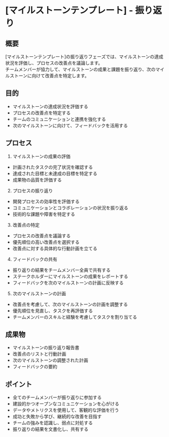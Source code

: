 # [マイルストーンテンプレート] - 振り返り

## 概要

[マイルストーンテンプレート]の振り返りフェーズでは、マイルストーンの達成状況を評価し、プロセスの改善点を議論します。  
チームメンバーが協力して、マイルストーンの成果と課題を振り返り、次のマイルストーンに向けて改善点を特定します。

## 目的

- マイルストーンの達成状況を評価する
- プロセスの改善点を特定する
- チームのコミュニケーションと連携を強化する
- 次のマイルストーンに向けて、フィードバックを活用する

## プロセス

1. マイルストーンの成果の評価

- 計画されたタスクの完了状況を確認する
- 達成された目標と未達成の目標を特定する
- 成果物の品質を評価する

2. プロセスの振り返り

- 開発プロセスの効率性を評価する
- コミュニケーションとコラボレーションの状況を振り返る
- 技術的な課題や障害を特定する

3. 改善点の特定

- プロセスの改善点を議論する
- 優先順位の高い改善点を選択する
- 改善点に対する具体的な行動計画を立てる

4. フィードバックの共有

- 振り返りの結果をチームメンバー全員で共有する
- ステークホルダーにマイルストーンの成果をレポートする
- フィードバックを次のマイルストーンの計画に反映する

5. 次のマイルストーンの計画

- 改善点を考慮して、次のマイルストーンの計画を調整する
- 優先順位を見直し、タスクを再評価する
- チームメンバーのスキルと経験を考慮してタスクを割り当てる

## 成果物

- マイルストーンの振り返り報告書
- 改善点のリストと行動計画
- 次のマイルストーンの調整された計画
- フィードバックの要約

## ポイント

- 全てのチームメンバーが振り返りに参加する
- 建設的かつオープンなコミュニケーションを心がける
- データやメトリクスを使用して、客観的な評価を行う
- 成功と失敗から学び、継続的な改善を目指す
- チームの強みを認識し、弱点に対処する
- 振り返りの結果を文書化し、共有する
